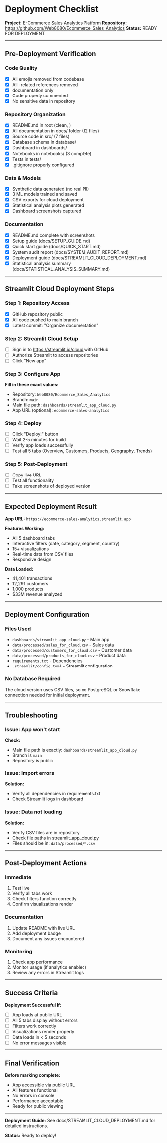 # Deployment Checklist

**Project:** E-Commerce Sales Analytics Platform 
**Repository:** https://github.com/Web8080/Ecommerce_Sales_Analytics 
**Status:** READY FOR DEPLOYMENT

---

## Pre-Deployment Verification

### Code Quality
- [x] All emojis removed from codebase
- [x] All -related references removed
- [x] documentation only
- [x] Code properly commented
- [x] No sensitive data in repository

### Repository Organization
- [x] README.md in root (clean, )
- [x] All documentation in docs/ folder (12 files)
- [x] Source code in src/ (7 files)
- [x] Database schema in database/
- [x] Dashboard in dashboards/
- [x] Notebooks in notebooks/ (3 complete)
- [x] Tests in tests/
- [x] .gitignore properly configured

### Data & Models
- [x] Synthetic data generated (no real PII)
- [x] 3 ML models trained and saved
- [x] CSV exports for cloud deployment
- [x] Statistical analysis plots generated
- [x] Dashboard screenshots captured

### Documentation
- [x] README.md complete with screenshots
- [x] Setup guide (docs/SETUP_GUIDE.md)
- [x] Quick start guide (docs/QUICK_START.md)
- [x] System audit report (docs/SYSTEM_AUDIT_REPORT.md)
- [x] Deployment guide (docs/STREAMLIT_CLOUD_DEPLOYMENT.md)
- [x] Statistical analysis summary (docs/STATISTICAL_ANALYSIS_SUMMARY.md)

---

## Streamlit Cloud Deployment Steps

### Step 1: Repository Access
- [x] GitHub repository public
- [x] All code pushed to main branch
- [x] Latest commit: "Organize documentation"

### Step 2: Streamlit Cloud Setup
- [ ] Sign in to https://streamlit.io/cloud with GitHub
- [ ] Authorize Streamlit to access repositories
- [ ] Click "New app"

### Step 3: Configure App
**Fill in these exact values:**

- Repository: `Web8080/Ecommerce_Sales_Analytics`
- Branch: `main`
- Main file path: `dashboards/streamlit_app_cloud.py`
- App URL (optional): `ecommerce-sales-analytics`

### Step 4: Deploy
- [ ] Click "Deploy!" button
- [ ] Wait 2-5 minutes for build
- [ ] Verify app loads successfully
- [ ] Test all 5 tabs (Overview, Customers, Products, Geography, Trends)

### Step 5: Post-Deployment
- [ ] Copy live URL
- [ ] Test all functionality
- [ ] Take screenshots of deployed version

---

## Expected Deployment Result

**App URL:** `https://ecommerce-sales-analytics.streamlit.app`

**Features Working:**
- All 5 dashboard tabs
- Interactive filters (date, category, segment, country)
- 15+ visualizations
- Real-time data from CSV files
- Responsive design

**Data Loaded:**
- 41,401 transactions
- 12,291 customers
- 1,000 products
- $33M revenue analyzed

---

## Deployment Configuration

### Files Used
- `dashboards/streamlit_app_cloud.py` - Main app
- `data/processed/sales_for_cloud.csv` - Sales data
- `data/processed/customers_for_cloud.csv` - Customer data
- `data/processed/products_for_cloud.csv` - Product data
- `requirements.txt` - Dependencies
- `.streamlit/config.toml` - Streamlit configuration

### No Database Required
The cloud version uses CSV files, so no PostgreSQL or Snowflake connection needed for initial deployment.

---

## Troubleshooting

### Issue: App won't start
**Check:**
- Main file path is exactly: `dashboards/streamlit_app_cloud.py`
- Branch is `main`
- Repository is public

### Issue: Import errors
**Solution:**
- Verify all dependencies in requirements.txt
- Check Streamlit logs in dashboard

### Issue: Data not loading
**Solution:**
- Verify CSV files are in repository
- Check file paths in streamlit_app_cloud.py
- Files should be in: `data/processed/*.csv`

---

## Post-Deployment Actions

### Immediate
1. Test live 
2. Verify all tabs work
3. Check filters function correctly
4. Confirm visualizations render

### Documentation
1. Update README with live URL
2. Add deployment badge
3. Document any issues encountered

### Monitoring
1. Check app performance
2. Monitor usage (if analytics enabled)
3. Review any errors in Streamlit logs

---

## Success Criteria

**Deployment Successful If:**
- [ ] App loads at public URL
- [ ] All 5 tabs display without errors
- [ ] Filters work correctly
- [ ] Visualizations render properly
- [ ] Data loads in < 5 seconds
- [ ] No error messages visible

---

## Final Verification

**Before marking complete:**
- App accessible via public URL
- All features functional
- No errors in console
- Performance acceptable
- Ready for public viewing

---

**Deployment Guide:** See docs/STREAMLIT_CLOUD_DEPLOYMENT.md for detailed instructions.

**Status:** Ready to deploy!
